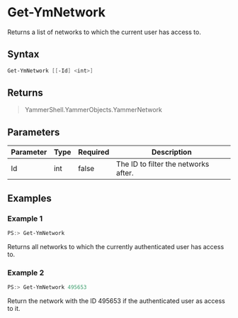﻿# Get-YmNetwork

Returns a list of networks to which the current user has access to.


## Syntax

```PowerShell
Get-YmNetwork [[-Id] <int>]
```

## Returns
> YammerShell.YammerObjects.YammerNetwork

## Parameters

Parameter | Type | Required | Description
----------|------|----------|------------
Id        | int  | false    | The ID to filter the networks after.


## Examples

### Example 1

```PowerShell
PS:> Get-YmNetwork
```
Returns all networks to which the currently authenticated user has access to.

### Example 2

```PowerShell
PS:> Get-YmNetwork 495653
```
Return the network with the ID 495653 if the authenticated user as access to it.